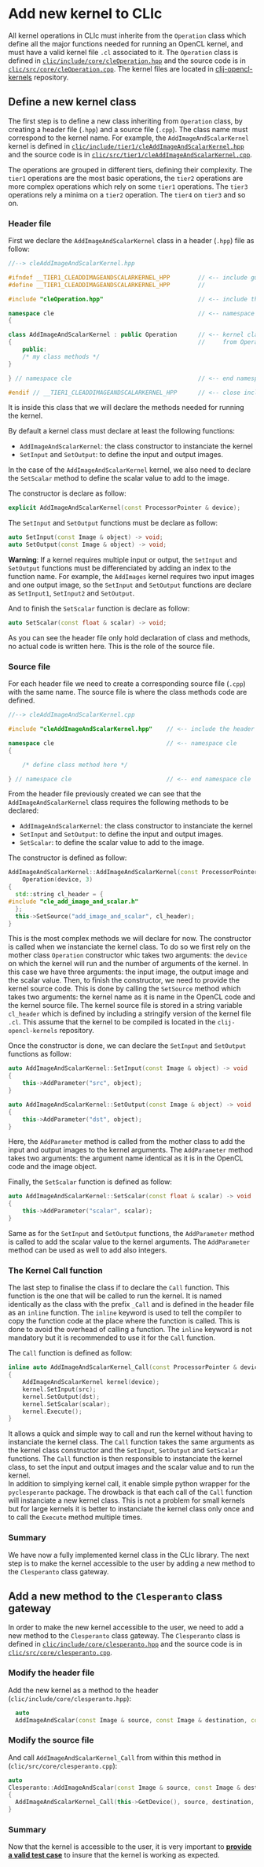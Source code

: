 # Add new kernel to CLIc

All kernel operations in CLIc must inherite from the `Operation` class which define all the major functions needed for running an OpenCL kernel, and must have a valid kernel file `.cl` associated to it. The `Operation` class is defined in [`clic/include/core/cleOperation.hpp`](https://github.com/clEsperanto/CLIc_prototype/blob/master/clic/include/core/cleOperation.hpp) and the source code is in [`clic/src/core/cleOperation.cpp`](https://github.com/clEsperanto/CLIc_prototype/blob/master/clic/src/core/cleOperation.cpp). The kernel files are located in [clij-opencl-kernels](https://github.com/clEsperanto/clij-opencl-kernels/tree/clesperanto_kernels) repository.

## Define a new kernel class

The first step is to define a new class inheriting from `Operation` class, by creating a header file (`.hpp`) and a source file (`.cpp`). The class name must correspond to the kernel name. For example, the `AddImageAndScalarKernel` kernel is defined in [`clic/include/tier1/cleAddImageAndScalarKernel.hpp`]() and the source code is in [`clic/src/tier1/cleAddImageAndScalarKernel.cpp`]().

The operations are grouped in different tiers, defining their complexity. The `tier1` operations are the most basic operations, the `tier2` operations are more complex operations which rely on some `tier1` operations. The `tier3` operations rely a minima on a `tier2` operation. The `tier4` on `tier3` and so on.

### __Header file__

First we declare the `AddImageAndScalarKernel` class in a header (`.hpp`) file as follow:

```cpp
//--> cleAddImageAndScalarKernel.hpp

#ifndef __TIER1_CLEADDIMAGEANDSCALARKERNEL_HPP        // <-- include guard
#define __TIER1_CLEADDIMAGEANDSCALARKERNEL_HPP        //

#include "cleOperation.hpp"                           // <-- include the Operation class

namespace cle                                         // <-- namespace cle
{

class AddImageAndScalarKernel : public Operation      // <-- kernel class which inherit 
{                                                     //     from Operation class
    public:
    /* my class methods */
}

} // namespace cle                                    // <-- end namespace cle

#endif // __TIER1_CLEADDIMAGEANDSCALARKERNEL_HPP      // <-- close include guard
```
It is inside this class that we will declare the methods needed for running the kernel.

By default a kernel class must declare at least the following functions: 
- `AddImageAndScalarKernel`: the class constructor to instanciate the kernel
- `SetInput` and `SetOutput`: to define the input and output images.

In the case of the `AddImageAndScalarKernel` kernel, we also need to declare the `SetScalar` method to define the scalar value to add to the image.

The constructor is declare as follow:

```cpp
explicit AddImageAndScalarKernel(const ProcessorPointer & device);
```

The `SetInput` and `SetOutput` functions must be declare as follow:
```cpp
auto SetInput(const Image & object) -> void;
auto SetOutput(const Image & object) -> void;
```

__Warning__: If a kernel requires multiple input or output, the `SetInput` and `SetOutput` functions must be differenciated by adding an index to the function name. For example, the `AddImages` kernel requires two input images and one output image, so the `SetInput` and `SetOutput` functions are declare as `SetInput1`, `SetInput2` and `SetOutput`.

And to finish the `SetScalar` function is declare as follow:
```cpp
auto SetScalar(const float & scalar) -> void;
```

As you can see the header file only hold declaration of class and methods, no actual code is written here. This is the role of the source file.

### __Source file__

For each header file we need to create a corresponding source file (`.cpp`) with the same name. The source file is where the class methods code are defined. 
```cpp
//--> cleAddImageAndScalarKernel.cpp

#include "cleAddImageAndScalarKernel.hpp"    // <-- include the header file

namespace cle                                // <-- namespace cle
{

    /* define class method here */

} // namespace cle                           // <-- end namespace cle

```

From the header file previously created we can see that the `AddImageAndScalarKernel` class requires the following methods to be declared:
- `AddImageAndScalarKernel`: the class constructor to instanciate the kernel
- `SetInput` and `SetOutput`: to define the input and output images.
- `SetScalar`: to define the scalar value to add to the image.

The constructor is defined as follow:
```cpp
AddImageAndScalarKernel::AddImageAndScalarKernel(const ProcessorPointer & device) : 
    Operation(device, 3)
{
  std::string cl_header = {
#include "cle_add_image_and_scalar.h"
  };
  this->SetSource("add_image_and_scalar", cl_header);
}
```
This is the most complex methods we will declare for now. The constructor is called when we instanciate the kernel class. To do so we first rely on the mother class `Operation` constructor whic takes two arguments: the `device` on which the kernel will run and the number of arguments of the kernel. In this case we have three arguments: the input image, the output image and the scalar value. Then, to finish the constructor, we need to provide the kernel source code. This is done by calling the `SetSource` method which takes two arguments: the kernel name as it is name in the OpenCL code and the kernel source file. The kernel source file is stored in a string variable `cl_header` which is defined by including a stringify version of the kernel file `.cl`. This assume that the kernel to be compiled is located in the `clij-opencl-kernels` repository.

Once the constructor is done, we can declare the `SetInput` and `SetOutput` functions as follow:
```cpp
auto AddImageAndScalarKernel::SetInput(const Image & object) -> void 
{
    this->AddParameter("src", object);
}

auto AddImageAndScalarKernel::SetOutput(const Image & object) -> void 
{
    this->AddParameter("dst", object);
}
```
Here, the `AddParameter` method is called from the mother class to add the input and output images to the kernel arguments. The `AddParameter` method takes two arguments: the argument name identical as it is in the OpenCL code and the image object.

Finally, the `SetScalar` function is defined as follow:
```cpp
auto AddImageAndScalarKernel::SetScalar(const float & scalar) -> void 
{
    this->AddParameter("scalar", scalar);
}
```
Same as for the `SetInput` and `SetOutput` functions, the `AddParameter` method is called to add the scalar value to the kernel arguments. The `AddParameter` method can be used as well to add also integers.

### __The Kernel Call function__

The last step to finalise the class if to declare the `Call` function. This function is the one that will be called to run the kernel. It is named identically as the class with the prefix `_Call` and is defined in the header file as an `inline` function. The `inline` keyword is used to tell the compiler to copy the function code at the place where the function is called. This is done to avoid the overhead of calling a function. The `inline` keyword is not mandatory but it is recommended to use it for the `Call` function.

The `Call` function is defined as follow:
```cpp
inline auto AddImageAndScalarKernel_Call(const ProcessorPointer & device, const Image & src, const Image & dst, const float & scalar) -> void
{
    AddImageAndScalarKernel kernel(device);
    kernel.SetInput(src);
    kernel.SetOutput(dst);
    kernel.SetScalar(scalar);
    kernel.Execute();
}
```
It allows a quick and simple way to call and run the kernel without having to instanciate the kernel class. The `Call` function takes the same arguments as the kernel class constructor and the `SetInput`, `SetOutput` and `SetScalar` functions. The `Call` function is then responsible to instanciate the kernel class, to set the input and output images and the scalar value and to run the kernel.  
In addition to simplying kernel call, it enable simple python wrapper for the `pyclesperanto` package. The drowback is that each call of the `Call` function will instanciate a new kernel class. This is not a problem for small kernels but for large kernels it is better to instanciate the kernel class only once and to call the `Execute` method multiple times.

### __Summary__

We have now a fully implemented kernel class in the CLIc library. The next step is to make the kernel accessible to the user by adding a new method to the `Clesperanto` class gateway.

## Add a new method to the `Clesperanto` class gateway

In order to make the new kernel accessible to the user, we need to add a new method to the `Clesperanto` class gateway.
The `Clesperanto` class is defined in [`clic/include/core/clesperanto.hpp`](https://github.com/clEsperanto/CLIc_prototype/blob/master/clic/include/core/clesperanto.hpp) and the source code is in [`clic/src/core/clesperanto.cpp`](https://github.com/clEsperanto/CLIc_prototype/blob/master/clic/src/core/clesperanto.cpp).

### Modify the header file

Add the new kernel as a method to the header (`clic/include/core/clesperanto.hpp`):
```cpp
  auto
  AddImageAndScalar(const Image & source, const Image & destination, const float & scalar = 0) -> void;
```

### Modify the source file

And call `AddImageAndScalarKernel_Call` from within this method in (`clic/src/core/clesperanto.cpp`):
```cpp
auto
Clesperanto::AddImageAndScalar(const Image & source, const Image & destination, const float & scalar) -> void
{
  AddImageAndScalarKernel_Call(this->GetDevice(), source, destination, scalar);
}
```

### __Summary__

Now that the kernel is accessible to the user, it is very important to [**provide a valid test case**](https://github.com/clEsperanto/CLIc_prototype/blob/extend_doc_add_new_kernel/docs/add_new_kernel/add_test_case.md) to insure that the kernel is working as expected.